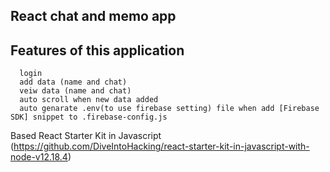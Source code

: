 ## React chat and memo app

## Features of this application

      login
      add data (name and chat)
      veiw data (name and chat)
      auto scroll when new data added
      auto genarate .env(to use firebase setting) file when add [Firebase SDK] snippet to .firebase-config.js

Based React Starter Kit in Javascript (https://github.com/DiveIntoHacking/react-starter-kit-in-javascript-with-node-v12.18.4)
